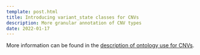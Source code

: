 ```yaml
---
template: post.html
title: Introducing variant_state classes for CNVs
description: More granular annotation of CNV types
date: 2022-01-17
---
```


More information can be found in the [description of ontology use for CNVs](classifications-and-ontologies.md#genomic-variations-cnv-ontology).
